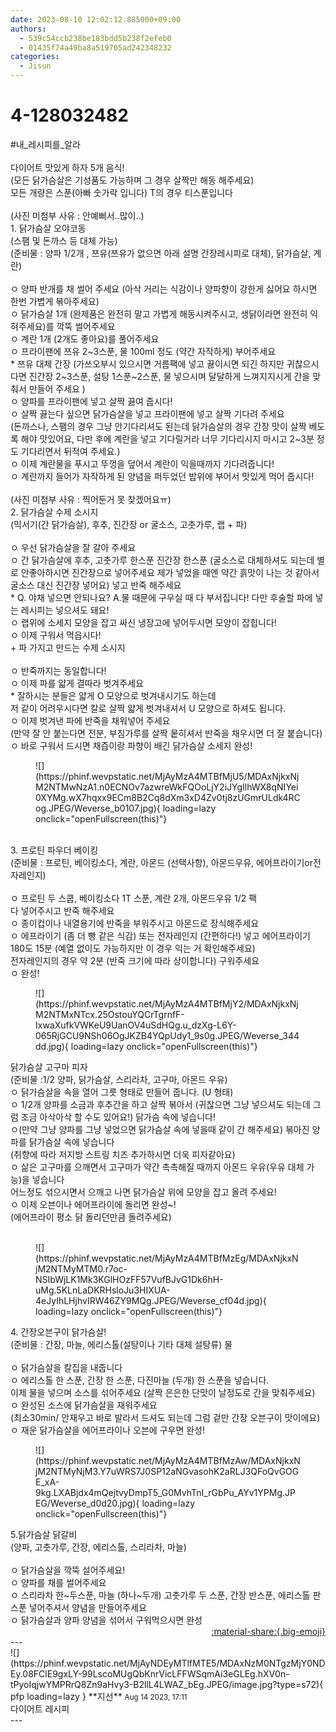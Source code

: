 ```yaml
---
date: 2023-08-10 12:02:12.885000+09:00
authors:
  - 539c54ccb238be183bdd5b238f2efeb0
  - 01435f74a49ba8a519705ad242348232
categories:
  - Jisun
---
```


# 4-128032482

<div class="post-container" markdown="1">
<div class="content-container md-sidebar__scrollwrap" markdown="1">

\#내_레시피를_알라 <br><br>다이어트 맛있게 하자 5개 음식!<br>(모든 닭가슴살은 기성품도 가능하며 그 경우 살짝만 해동 해주세요)<br>모든 개량은 스푼(아빠 숫가락 입니다) T의 경우 티스푼입니다<br><br>(사진 미첨부 사유 : 안예뻐서..많이..)<br>1. 닭가슴살 오야코동<br>(스팸 및 돈까스 등 대체 가능)<br>(준비물 : 양파 1/2개 , 쯔유(쯔유가 없으면 아래 설명 간장레시피로 대체), 닭가슴살, 계란)<br><br>ㅇ 양파 반개를 채 썰어 주세요 (아삭 거리는 식감이나 양파향이 강한게 싫어요 하시면 한번 가볍게 볶아주세요)<br>ㅇ 닭가슴살 1개 (완제품은 완전히 말고 가볍게 해동시켜주시고, 생닭이라면 완전히 익혀주세요)를 깍뚝 썰어주세요<br>ㅇ 계란 1개 (2개도 좋아요)를 풀어주세요<br>ㅇ 프라이팬에 쯔유 2~3스푼, 물 100ml 정도 (약간 자작하게) 부어주세요<br>* 쯔유 대체 간장 (가쓰오부시 있으시면 거름팩에 넣고 끓이시면 되긴 하지만 귀찮으시다면 진간장 2~3스푼, 설탕 1스푼~2스푼, 물 넣으시며 달달하게 느껴지지시게 간을 맞춰서 만들어 주세요 )<br>ㅇ 양파를 프라이팬에 넣고 살짝 끓여 줍시다!<br>ㅇ 살짝 끓는다 싶으면 닭가슴살을 넣고 프라이팬에 넣고 살짝 기다려 주세요<br>(돈까스나, 스팸의 경우 그냥 안기다리셔도 된는데 닭가슴살의 경우 간장 맛이 살짝 베도록 해야 맛있어요, 다만 후에 계란을 넣고 기다릴거라 너무 기다리시지 마시고 2~3분 정도 기다리면서 뒤적여 주세요.)<br>ㅇ 이제 계란물을 푸시고 뚜껑을 덮어서 계란이 익을때까지 기다려줍니다!<br>ㅇ 계란까지 들어가 자작하게 된 양념을 퍼두었던 밥위에 부어서 맛있게 먹어 줍시다!<br><br>(사진 미첨부 사유 : 찍어둔거 못 찾겠어요ㅠ)<br>2. 닭가슴살 수제 소시지<br>(믹서기(간 닭가슴살), 후추, 진간장 or 굴소스, 고춧가루, 랩 + 파)<br><br>ㅇ 우선 닭가슴살을 잘 갈아 주세요<br>ㅇ 간 닭가슴살에 후추, 고춧가루 한스푼 진간장 한스푼 (굴소스로 대체하셔도 되는데 별로 안좋아하시면 진간장으로 넣어주세요 제가 넣었을 때엔 약간 흙맛이 나는 것 같아서 굴소스 대신 진간장 넣어요) 넣고 반죽 해주세요<br>* Q. 야채 넣으면 안되나요? A.물 때문에 구우실 때 다 부서집니다! 다만 후술할 파에 넣는 레시피는 넣으셔도 돼요!<br>ㅇ 랩위에 소세지 모양을 잡고 싸신 냉장고에 넣어두시면 모양이 잡힙니다!<br>ㅇ 이제 구워서 먹읍시다!<br>+ 파 가지고 만드는 수제 소시지<br><br>ㅇ 반죽까지는 동일합니다!<br>ㅇ 이제 파를 얇게 결따라 벗겨주세요 <br>* 잘하시는 분들은 얇게 O 모양으로 벗겨내시기도 하는데<br>저 같이 어려우시다면 칼로 살짝 얇게 벗겨내셔서 U 모양으로 하셔도 됩니다.<br>ㅇ 이제 벗겨낸 파에 반죽을 채워넣어 주세요 <br>(만약 잘 안 붙는다면 전분, 부침가루를 살짝 뭍히셔서 반죽을 채우시면 더 잘 붙습니다)<br>ㅇ 바로 구워서 드시면 채즙이랑 파향이 배긴 닭가슴살 소세지 완성!<br> 
<figure markdown="1">
![](https://phinf.wevpstatic.net/MjAyMzA4MTBfMjU5/MDAxNjkxNjM2NTMwNzA1.n0ECNOv7azwreWkFQOoLjY2iJYgIlhWX8qNIYei0XYMg.wX7hqxx9ECm8B2Cq8dXm3xD4Zv0tj8zUGmrULdk4RCog.JPEG/Weverse_b0107.jpg){ loading=lazy onclick="openFullscreen(this)"}
</figure>
<br>3. 프로틴 파우더 베이킹<br>(준비물 : 프로틴, 베이킹소다, 계란, 아몬드 (선택사항), 아몬드우유, 에어프라이기or전자레인지)<br><br>ㅇ 프로틴 두 스쿱, 베이킹소다 1T 스푼, 계란 2개, 아몬드우유 1/2 팩<br>다 넣어주시고 반죽 해주세요 <br>ㅇ 종이컵이나 내열용기에 반죽을 부워주시고 아몬드로 장식해주세요<br>ㅇ 에프라이기 (좀 더 빵 같은 식감) 또는 전자레인지 (간편하다!) 넣고 에어프라이기 180도 15분 (예열 없이도 가능하지만 이 경우 익는 거 확인해주세요)<br>전자레인지의 경우 약 2분 (반죽 크기에 따라 상이합니다) 구워주세요<br>ㅇ 완성!  <br>
<figure markdown="1">
![](https://phinf.wevpstatic.net/MjAyMzA4MTBfMjY2/MDAxNjkxNjM2NTMxNTcx.25OstouYQCrTgrnfF-IxwaXufkVWKeU9UanOV4uSdHQg.u_dzXg-L6Y-065RjGCU9NSh06OgJKZB4YQpUdy1_9s0g.JPEG/Weverse_344dd.jpg){ loading=lazy onclick="openFullscreen(this)"}
</figure>
닭가슴살 고구마 피자<br>(준비물 :1/2 양파, 닭가슴살, 스리라차, 고구마, 아몬드 우유)<br>ㅇ 닭가슴살을 속을 열어 그릇 형태로 만들어 줍니다. (U 형태)<br>ㅇ 1/2개 양파를 소금과 후추간을 하고 살짝 볶아서 (귀찮으면 그냥 넣으셔도 되는데 그럼 조금 아삭아삭 할 수도 있어요!) 닭가슴 속에 넣습니다!<br>ㅇ(만약 그냥 양파를 그냥 넣었으면 닭가슴살 속에 넣을때 같이 간 해주세요) 볶아진 양파를 닭가슴살 속에 넣습니다<br>(취향에 따라 저지방 스트링 치즈 추가하시면 더욱 피자같아요)<br>ㅇ 삶은 고구마를 으깨면서 고구마가 약간 촉촉해질 때까지 아몬드 우유(우유 대체 가능)을 넣습니다<br>어느정도 섞으시면서 으깨고 나면 닭가슴살 위에 모양을 잡고 올려 주세요!<br>ㅇ 이제 오븐이나 에어프라이에 돌리면 완성~! <br>(에어프라이 평소 닭 돌리던만큼 돌려주세요)<br><br>
<figure markdown="1">
![](https://phinf.wevpstatic.net/MjAyMzA4MTBfMzEg/MDAxNjkxNjM2NTMyMTM0.r7oc-NSIbWjLK1Mk3KGlHOzFF57VufBJvG1Dk6hH-uMg.5KLnLaDKRHsloJu3HIXUA-4eJyIhLHjhvIRW46ZY9MQg.JPEG/Weverse_cf04d.jpg){ loading=lazy onclick="openFullscreen(this)"}
</figure>
4. 간장오븐구이 닭가슴살!<br>(준비물 : 간장, 마늘, 에리스톨(설탕이나 기타 대체 설탕류) 물<br><br>ㅇ 닭가슴살을 칼집을 내줍니다<br>ㅇ 에리스톨 한 스푼, 간장 한 스푼, 다진마늘 (두개) 한 스푼을 넣습니다.<br>이제  물을 넣으며 소스를 섞어주세요 (살짝 은은한 단맛이 날정도로 간을 맞춰주세요)<br>ㅇ 완성된 소스에 닭가슴살을 재워주세요<br>(최소30min/ 안재우고 바로 발라서 드셔도 되는데 그럼 겉만 간장 오븐구이 맛이에요)<br>ㅇ 재운 닭가슴살을 에어프라이나 오븐에 구우면 완성!<br>
<figure markdown="1">
![](https://phinf.wevpstatic.net/MjAyMzA4MTBfMzAw/MDAxNjkxNjM2NTMyNjM3.Y7uWRS7J0SP12aNGvasohK2aRLJ3QFoQvGOGE_xA-9kg.LXABjdx4mQejtvyDmpT5_G0MvhTnI_rGbPu_AYv1YPMg.JPEG/Weverse_d0d20.jpg){ loading=lazy onclick="openFullscreen(this)"}
</figure>
5.닭가슴살 닭갈비<br>(양파, 고춧가루, 간장, 에리스톨, 스리라차, 마늘)<br><br>ㅇ 닭가슴살을 깍뚝 설어주세요!<br>ㅇ 양파를 채를 썰어주세요<br>ㅇ 스리라차 한~두스푼, 마늘 (하나~두개) 고춧가루 두 스푼, 간장 반스푼, 에리스톨 판스푼 넣어주셔서 양념을 만들어주세요<br>ㅇ 닭가슴살과 양파 양념을 섞어서 구워먹으시면 완성

</div>
</div>

<div style="text-align: right;" markdown="1">
<a href="https://weverse.io/fromis9/fanpost/4-128032482" style="text-align: right;">:material-share:{.big-emoji}</a>
</div>
---

<div class="comments-container md-sidebar__scrollwrap" markdown="1">
<div class="comment" markdown="1">
<div class='id-container' markdown="1">
![](https://phinf.wevpstatic.net/MjAyNDEyMTlfMTE5/MDAxNzM0NTgzMjY0NDEy.08FClE9gxLY-99LscoMUgQbKnrVicLFFWSqmAi3eGLEg.hXV0n-tPyoIqjwYMPRrQ8Zn9aHvy3-B2llL4LWAZ_bEg.JPEG/image.jpg?type=s72){ pfp loading=lazy }
**<span class="artist">지선</span>** <small>Aug 14 2023, 17:11</small><br>
</div>
<div class='comment-body' markdown="1">
다이어트 레시피
</div>
</div>
</div>
---
